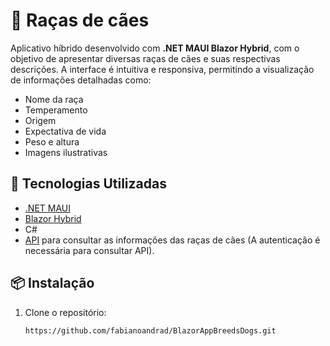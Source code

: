 # 🐶 Raças de cães

Aplicativo híbrido desenvolvido com **.NET MAUI Blazor Hybrid**, com o objetivo de apresentar diversas raças de cães e suas respectivas descrições. A interface é intuitiva e responsiva, permitindo a visualização de informações detalhadas como:

- Nome da raça  
- Temperamento  
- Origem  
- Expectativa de vida  
- Peso e altura  
- Imagens ilustrativas  

## 🚀 Tecnologias Utilizadas

- [.NET MAUI](https://learn.microsoft.com/dotnet/maui/)  
- [Blazor Hybrid](https://learn.microsoft.com/aspnet/core/blazor/hybrid/)  
- C#  
- [API](https://breeds-dogs-api-node.onrender.com/api/breeds-dogs) para consultar as informações das raças de cães (A autenticação é necessária para consultar API).

## 📦 Instalação

1. Clone o repositório:
   ```bash
   https://github.com/fabianoandrad/BlazorAppBreedsDogs.git
